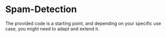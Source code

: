 # Spam-Detection
The provided code is a starting point, and depending on your specific use case, you might need to adapt and extend it.
